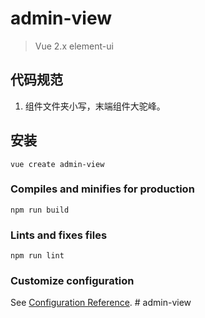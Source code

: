 # admin-view

> Vue 2.x element-ui

## 代码规范

1. 组件文件夹小写，末端组件大驼峰。

## 安装

```shell
vue create admin-view
```

### Compiles and minifies for production

```
npm run build
```

### Lints and fixes files

```
npm run lint
```

### Customize configuration

See [Configuration Reference](https://cli.vuejs.org/config/).
#   a d m i n - v i e w  
 
